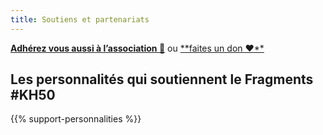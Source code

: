```yaml
---
title: Soutiens et partenariats
---
```


[**Adhérez vous aussi à l’association 🤝**](https://www.helloasso.com/associations/fragmentis-vitae/adhesions/adhesion) ou [**faites un don ❤**️](https://www.helloasso.com/associations/fragmentis-vitae/formulaires/1)

## Les personnalités qui soutiennent le Fragments #KH50

{{% support-personnalities %}}


